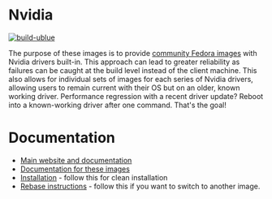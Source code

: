 # Nvidia

[![build-ublue](https://github.com/ublue-os/nvidia/actions/workflows/build.yml/badge.svg)](https://github.com/ublue-os/nvidia/actions/workflows/build.yml)

The purpose of these images is to provide [community Fedora images](https://github.com/ublue-os/main) with Nvidia drivers built-in. This approach can lead to greater reliability as failures can be caught at the build level instead of the client machine. This also allows for individual sets of images for each series of Nvidia drivers, allowing users to remain current with their OS but on an older, known working driver. Performance regression with a recent driver update? Reboot into a known-working driver after one command. That's the goal!

# Documentation

- [Main website and documentation](https://universal-blue.org)
- [Documentation for these images](https://universal-blue.org/images/nvidia)
- [Installation](https://universal-blue.org/installation/) - follow this for clean installation
- [Rebase instructions](https://universal-blue.org/images/) - follow this if you want to switch to another image.

